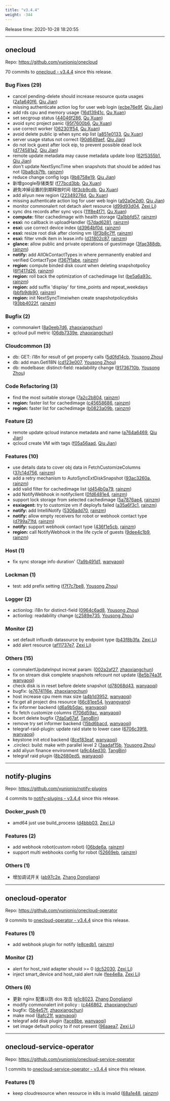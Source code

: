 ```yaml
---
title: "v3.4.4"
weight: -344
---
```


Release time: 2020-10-28 18:20:55

---
## onecloud

Repo: https://github.com/yunionio/onecloud

70 commits to [onecloud - v3.4.4] since this release.

### Bug Fixes (29)
- cancel pending-delete should increase resource quota usages ([2a1a640f6](https://github.com/yunionio/onecloud/commit/2a1a640f6ba121c0c666cc94ffb6eaa56c2adbc0), [Qiu Jian](mailto:qiujian@yunionyun.com))
- missing authenticate action log for user web login ([ecbe76e9f](https://github.com/yunionio/onecloud/commit/ecbe76e9ff93ed63fd455efb6cd6161f7ef55246), [Qiu Jian](mailto:qiujian@yunionyun.com))
- add rds cpu and memory usage ([16d13941c](https://github.com/yunionio/onecloud/commit/16d13941cecea5ab47931fe6dd6a93554b4e7338), [Qu Xuan](mailto:quxuan@yunionyun.com))
- set secgroup status ([44046f286](https://github.com/yunionio/onecloud/commit/44046f286169a443c316140ca379940e5b82de1a), [Qu Xuan](mailto:quxuan@yunionyun.com))
- avoid sync project panic ([95f7600b6](https://github.com/yunionio/onecloud/commit/95f7600b67588655006947a8c3608340f1ca1df8), [Qu Xuan](mailto:quxuan@yunionyun.com))
- use correct worker ([062301f54](https://github.com/yunionio/onecloud/commit/062301f54a99742f4044908464d2de5d33822a46), [Qu Xuan](mailto:quxuan@yunionyun.com))
- avoid delete public ip when sync eip list ([a851e0133](https://github.com/yunionio/onecloud/commit/a851e01330e63c5ac94acddbae342642a772a4da), [Qu Xuan](mailto:quxuan@yunionyun.com))
- server usage status not correct ([90d649aef](https://github.com/yunionio/onecloud/commit/90d649aef91602b6a7b6a22755203260dccd3665), [Qiu Jian](mailto:qiujian@yunionyun.com))
- do not lock guest after lock eip, to prevent possible dead lock ([d774581a2](https://github.com/yunionio/onecloud/commit/d774581a236a01b8064ad7ae87a3099d6f27082e), [Qiu Jian](mailto:qiujian@yunionyun.com))
- remote update metadata may cause metadata update loop ([62f5355b1](https://github.com/yunionio/onecloud/commit/62f5355b11b8d807b6c1626728e7ad6bd38c30e1), [Qiu Jian](mailto:qiujian@yunionyun.com))
- don't update NextSyncTime when snapshots that should be added has not ([0ba8cb7fb](https://github.com/yunionio/onecloud/commit/0ba8cb7fbd543fc4e00e9cfec2a1ca91b41c619a), [rainzm](mailto:mjoycarry@gmail.com))
- reduce change config logs ([9b8758e19](https://github.com/yunionio/onecloud/commit/9b8758e19126f7a443c5890d585f6a57d0ca9c47), [Qiu Jian](mailto:qiujian@yunionyun.com))
- 新增google存储类型 ([f77bcd3bb](https://github.com/yunionio/onecloud/commit/f77bcd3bbf59bc00f289e17b7a8294cd95610817), [Qu Xuan](mailto:quxuan@yunionyun.com))
- 避免冲掉设置的到期释放时间 ([8f3cb9cdb](https://github.com/yunionio/onecloud/commit/8f3cb9cdbb38e0aded203e73b5069271ac824404), [Qu Xuan](mailto:quxuan@yunionyun.com))
- add aliyun new region ([22349276d](https://github.com/yunionio/onecloud/commit/22349276d9f8fadbf15bb9140c0b234e025a67e2), [Qu Xuan](mailto:quxuan@yunionyun.com))
- missing authenticate action log for user web login ([a92a0e2d0](https://github.com/yunionio/onecloud/commit/a92a0e2d050a65f4712e4d83bcc3a38329d0079a), [Qiu Jian](mailto:qiujian@yunionyun.com))
- monitor commonalert not detach alert resource ([d99d93d04](https://github.com/yunionio/onecloud/commit/d99d93d04656b67879c1770b4dd0fa4715ced328), [Zexi Li](mailto:zexi.li@qq.com))
- sync dns records after sync vpcs ([11f8e4f71](https://github.com/yunionio/onecloud/commit/11f8e4f71fda3e132389b5ef4a670459b2f27f70), [Qu Xuan](mailto:quxuan@yunionyun.com))
- **compute:** filter cachedimage with health storage ([2a1bbfd57](https://github.com/yunionio/onecloud/commit/2a1bbfd574faca6ceb8fc1320f5bdb54774300b0), [rainzm](mailto:mjoycarry@gmail.com))
- **esxi:** no callback in uploadHandler ([57dad6281](https://github.com/yunionio/onecloud/commit/57dad6281aa368b8a2f29407551dd6c0b26353dc), [rainzm](mailto:mjoycarry@gmail.com))
- **esxi:** use correct device index ([d3964bf0d](https://github.com/yunionio/onecloud/commit/d3964bf0d11562d0416fb4fe5c8ec0c672205e71), [rainzm](mailto:mjoycarry@gmail.com))
- **esxi:** resize root disk after cloning vm ([8f3b8c7ff](https://github.com/yunionio/onecloud/commit/8f3b8c7ff18504735f3938c722972005e921f59f), [rainzm](mailto:mjoycarry@gmail.com))
- **esxi:** filter vmdk item in lease.info ([d31802c87](https://github.com/yunionio/onecloud/commit/d31802c87b49f71afd9549a9c6d977ca56ad9ebc), [rainzm](mailto:mjoycarry@gmail.com))
- **glance:** allow public and private operations of guestimage ([3fae388db](https://github.com/yunionio/onecloud/commit/3fae388db50b45977624d18beb85e27fec04c356), [rainzm](mailto:mjoycarry@gmail.com))
- **notify:** add AllOkContactTypes in where permanently enabled and verified ContactType ([f367f1abe](https://github.com/yunionio/onecloud/commit/f367f1abefbdc44888b3a04635995c3d84ec4d74), [rainzm](mailto:mjoycarry@gmail.com))
- **region:** compute binded disk count when deleting snapshotpolicy ([6f1417d26](https://github.com/yunionio/onecloud/commit/6f1417d268fd4a87ed563089ea06cb2f4bd3f464), [rainzm](mailto:mjoycarry@gmail.com))
- **region:** roll back the optimization of cachedimage list ([be5a6a93c](https://github.com/yunionio/onecloud/commit/be5a6a93ccac459cb4cef87ea37850a7163cb170), [rainzm](mailto:mjoycarry@gmail.com))
- **region:** add suffix 'display' for time_points and repeat_weekdays ([bbfb9db90](https://github.com/yunionio/onecloud/commit/bbfb9db90aabeb286c912016f6b3cde17f53deff), [rainzm](mailto:mjoycarry@gmail.com))
- **region:** init NextSyncTimeiwhen create snapshotpolicydisks ([93bb4022f](https://github.com/yunionio/onecloud/commit/93bb4022f21b882b6b16f9e016cb09c95a68ce22), [rainzm](mailto:mjoycarry@gmail.com))

### Bugfix (2)
- commonalert ([8a0eeb7d6](https://github.com/yunionio/onecloud/commit/8a0eeb7d67c03aca29d1977ea5bc3f3c8a43f597), [zhaoxiangchun](mailto:1422928955@qq.com))
- qcloud pull metric ([06db7339e](https://github.com/yunionio/onecloud/commit/06db7339e4674c30ddb495148da437b7417a1f51), [zhaoxiangchun](mailto:1422928955@qq.com))

### Cloudcommon (3)
- db: GET: i18n for result of get property calls ([5d0fd14cb](https://github.com/yunionio/onecloud/commit/5d0fd14cb3d4604b6504dcd8b04cc1d9cc743364), [Yousong Zhou](mailto:zhouyousong@yunionyun.com))
- db: add man.GetI18N ([cd123e007](https://github.com/yunionio/onecloud/commit/cd123e007d9075244e82c7a213f6b134a122a3b2), [Yousong Zhou](mailto:zhouyousong@yunionyun.com))
- db: modelbase: distinct-field: readability change ([91736710b](https://github.com/yunionio/onecloud/commit/91736710baf8705a551b666394803ccf8cab5f9b), [Yousong Zhou](mailto:zhouyousong@yunionyun.com))

### Code Refactoring (3)
- find the most suitable storage ([7a2c2b804](https://github.com/yunionio/onecloud/commit/7a2c2b80477e9515736a424fba3378e7cd8972bc), [rainzm](mailto:mjoycarry@gmail.com))
- **region:** faster list for cachedimage ([c45658686](https://github.com/yunionio/onecloud/commit/c45658686004ae1c63b33d1b8fb09d107234a214), [rainzm](mailto:mjoycarry@gmail.com))
- **region:** faster list for cachedimage ([b0823a09b](https://github.com/yunionio/onecloud/commit/b0823a09bb841fb9115025b5248567d39e1c06c9), [rainzm](mailto:mjoycarry@gmail.com))

### Feature (2)
- remote update qcloud instance metadata and name ([a764a6469](https://github.com/yunionio/onecloud/commit/a764a6469630e334c12f3e334c37b12a49dc5fcb), [Qiu Jian](mailto:qiujian@yunionyun.com))
- qcloud create VM with tags ([f05a56aad](https://github.com/yunionio/onecloud/commit/f05a56aadd0dd4bdb956e9bea3a5b4c6492d19cc), [Qiu Jian](mailto:qiujian@yunionyun.com))

### Features (10)
- use details data to cover obj data in FetchCustomizeColumns ([37c14d756](https://github.com/yunionio/onecloud/commit/37c14d756d7303183f58376cb22aee8dfa94a653), [rainzm](mailto:mjoycarry@gmail.com))
- add a retry mechanism to AutoSyncExtDiskSnapshot ([93ac3260a](https://github.com/yunionio/onecloud/commit/93ac3260a1068c125a6775f5164b863ef1db58aa), [rainzm](mailto:mjoycarry@gmail.com))
- add valid filter for cachedimage list ([d454b0a79](https://github.com/yunionio/onecloud/commit/d454b0a79283c1db29453386777dfd232a639195), [rainzm](mailto:mjoycarry@gmail.com))
- add NotifyWebhook in notifyclient ([0fd6481e4](https://github.com/yunionio/onecloud/commit/0fd6481e4d64d253762f5233862a4c19849ad7cb), [rainzm](mailto:mjoycarry@gmail.com))
- support lock storage from selected cachedimage ([5a7876ae4](https://github.com/yunionio/onecloud/commit/5a7876ae47e1c29d840a2390a12755f67c5fdf43), [rainzm](mailto:mjoycarry@gmail.com))
- **esxiagent:** try to customize vm if deployfs failed ([a35a6f3c1](https://github.com/yunionio/onecloud/commit/a35a6f3c11fd014761ed2448ffe927949943ad01), [rainzm](mailto:mjoycarry@gmail.com))
- **notify:** add IntelliNotify ([5306add70](https://github.com/yunionio/onecloud/commit/5306add70a613ff1733ac2557d55666c7db06daa), [rainzm](mailto:mjoycarry@gmail.com))
- **notify:** allow empty receivers for robot or webhook contact type ([d799a71fd](https://github.com/yunionio/onecloud/commit/d799a71fdbe7b949929a6f36fa618f942a79fe0d), [rainzm](mailto:mjoycarry@gmail.com))
- **notify:** support webhook contact type ([436f1e5cb](https://github.com/yunionio/onecloud/commit/436f1e5cb94a8473eeeb73c66f4e286bd9f349fd), [rainzm](mailto:mjoycarry@gmail.com))
- **region:** call NotifyWebhook in the life cycle of guests ([9dee4c1b9](https://github.com/yunionio/onecloud/commit/9dee4c1b907ad131dc021c9303859db2f755d0e1), [rainzm](mailto:mjoycarry@gmail.com))

### Host (1)
- fix sync storage info duration' ([7a9b491d1](https://github.com/yunionio/onecloud/commit/7a9b491d134281287917258ed0cd8f506d1666e5), [wanyaoqi](mailto:wanyaoqi@yunionyun.com))

### Lockman (1)
- test: add prefix setting ([f7f7c7be8](https://github.com/yunionio/onecloud/commit/f7f7c7be81145dcf6db712aaa06b88d76a31cfa0), [Yousong Zhou](mailto:zhouyousong@yunionyun.com))

### Logger (2)
- actionlog: i18n for distinct-field ([0964c6ad8](https://github.com/yunionio/onecloud/commit/0964c6ad82865f001a77f323f196916a7a8335ae), [Yousong Zhou](mailto:zhouyousong@yunionyun.com))
- actionlog: readability change ([c2589e735](https://github.com/yunionio/onecloud/commit/c2589e7352fdb5b1f34a754a5d2f04af97bb88c8), [Yousong Zhou](mailto:zhouyousong@yunionyun.com))

### Monitor (2)
- set default influxdb datasource by endpoint type ([b43f8b3fa](https://github.com/yunionio/onecloud/commit/b43f8b3fac7b996f0ec72d2d1e8dac24a66e80a0), [Zexi Li](mailto:zexi.li@qq.com))
- add alert resource ([af11737e7](https://github.com/yunionio/onecloud/commit/af11737e79fac7fea2d069c9e7f0659ff137ec24), [Zexi Li](mailto:zexi.li@qq.com))

### Others (15)
- commalertUpdateInput increat param: ([002a2af27](https://github.com/yunionio/onecloud/commit/002a2af2729a7574ed8e74d1277aa7fbf9a72868), [zhaoxiangchun](mailto:1422928955@qq.com))
- fix on stream disk complete snapshots refcount not update ([8e5b74a3f](https://github.com/yunionio/onecloud/commit/8e5b74a3f6ec4c8ce9444a7ed7a0e29c035e6f4b), [wanyaoqi](mailto:wanyaoqi@yunionyun.com))
- check disk is in reset before delete snapshot ([d78068d43](https://github.com/yunionio/onecloud/commit/d78068d43a4cd0d81cfaa5bc9afd86135c51f43a), [wanyaoqi](mailto:wanyaoqi@yunionyun.com))
- bugfix: ([e7674116e](https://github.com/yunionio/onecloud/commit/e7674116e19a9edaea9e526b865c5e21a01e7360), [zhaoxiangchun](mailto:1422928955@qq.com))
- host increase cpu mem max size ([a4b1d3952](https://github.com/yunionio/onecloud/commit/a4b1d3952da3f30caea8574b218038f8b94365ef), [wanyaoqi](mailto:wanyaoqi@yunionyun.com))
- fix:get all project dns resource ([66c81ee54](https://github.com/yunionio/onecloud/commit/66c81ee54858a89a928224741cdb7c78e194ba49), [lvyangyang](mailto:lvyangyang@yunion.cn))
- fix informer backend ([d6a9b5dac](https://github.com/yunionio/onecloud/commit/d6a9b5dac2f919a7ff8e7c9703b25cf19f555071), [wanyaoqi](mailto:wanyaoqi@yunionyun.com))
- fix fetch customize columns ([f706d59ac](https://github.com/yunionio/onecloud/commit/f706d59ac5aa9040ecb112de8aaea66630596630), [wanyaoqi](mailto:wanyaoqi@yunionyun.com))
- lbcert delete bugfix ([7da0a67af](https://github.com/yunionio/onecloud/commit/7da0a67af58a4ac06d813331780b36cc9bce5fd3), [TangBin](mailto:tangbin@yunion.cn))
- remove try set informer backend ([15bd6bacd](https://github.com/yunionio/onecloud/commit/15bd6bacd6732cf39ebb235a84ebc9fbe2843972), [wanyaoqi](mailto:wanyaoqi@yunionyun.com))
- telegraf-raid-plugin: update raid state to lower case ([6706c39f8](https://github.com/yunionio/onecloud/commit/6706c39f85687d243e5a4a7a28beebd9dcd1838c), [wanyaoqi](mailto:wanyaoqi@yunionyun.com))
- keystone init etcd backend ([8ce183eaf](https://github.com/yunionio/onecloud/commit/8ce183eaf599dbafc05a911e4506f70093e845fc), [wanyaoqi](mailto:wanyaoqi@yunionyun.com))
- .circleci: build: make with parallel level 2 ([3aadaf15b](https://github.com/yunionio/onecloud/commit/3aadaf15b7df28c2aec5efbd148822675f2d6d55), [Yousong Zhou](mailto:zhouyousong@yunionyun.com))
- add aliyun finance environment ([a9c44ed30](https://github.com/yunionio/onecloud/commit/a9c44ed3049143b737404a9ae8329050a831adc3), [TangBin](mailto:tangbin@yunion.cn))
- telegraf raid plugin ([8b2680ed5](https://github.com/yunionio/onecloud/commit/8b2680ed563633a5404fa5d9b4dcc5a18e8b1d14), [wanyaoqi](mailto:wanyaoqi@yunionyun.com))

[onecloud - v3.4.4]: https://github.com/yunionio/onecloud/compare/v3.4.3...v3.4.4
---
## notify-plugins

Repo: https://github.com/yunionio/notify-plugins

4 commits to [notify-plugins - v3.4.4] since this release.

### Docker_push (1)
- amd64 just use build_process ([d4bbb03](https://github.com/yunionio/notify-plugins/commit/d4bbb03853d2317bcb442a8da0f3ef168de931c5), [Zexi Li](mailto:zexi.li@qq.com))

### Features (2)
- add webhook robot(custom robot) ([06bde6a](https://github.com/yunionio/notify-plugins/commit/06bde6a56d2781c83b4ff8981ce4cd5498c99ca7), [rainzm](mailto:mjoycarry@gmail.com))
- support multi webhooks config for robot ([52669eb](https://github.com/yunionio/notify-plugins/commit/52669eb7e4e132c4fcb0e216529f8adbec5bbe15), [rainzm](mailto:mjoycarry@gmail.com))

### Others (1)
- 增加调试开关 ([ab97c2e](https://github.com/yunionio/notify-plugins/commit/ab97c2ed859beb25e645c573abbd0d81e21f041f), [Zhang Dongliang](mailto:zhangdongliang@yunion.cn))

[notify-plugins - v3.4.4]: https://github.com/yunionio/notify-plugins/compare/v3.4.3...v3.4.4
---
## onecloud-operator

Repo: https://github.com/yunionio/onecloud-operator

9 commits to [onecloud-operator - v3.4.4] since this release.

### Features (1)
- add webhook plugin for notify ([e8cedb1](https://github.com/yunionio/onecloud-operator/commit/e8cedb1ebd2c86a0661f9cf593a20d3588e15690), [rainzm](mailto:mjoycarry@gmail.com))

### Monitor (2)
- alert for host_raid adapter should >= 0 ([dc52030](https://github.com/yunionio/onecloud-operator/commit/dc520301725c4e207f29e2b744b8288d62a31b7e), [Zexi Li](mailto:zexi.li@qq.com))
- inject smart_device and host_raid alert rule ([fee4e8a](https://github.com/yunionio/onecloud-operator/commit/fee4e8a4d6e6df2d8700be620101ce23531ef1da), [Zexi Li](mailto:zexi.li@qq.com))

### Others (6)
- 更新 nginx 配置以防 dos 攻击 ([e1c8023](https://github.com/yunionio/onecloud-operator/commit/e1c8023f9a7e45672eada68c2161a0bd08a994b7), [Zhang Dongliang](mailto:zhangdongliang@yunion.cn))
- modify commonalert init policy : ([c446862](https://github.com/yunionio/onecloud-operator/commit/c446862d7add2475ea14a133f215db5bcb71457e), [zhaoxiangchun](mailto:1422928955@qq.com))
- bugfix: ([5b4e57f](https://github.com/yunionio/onecloud-operator/commit/5b4e57f375962922a9ae88e7868015f445b0c3ed), [zhaoxiangchun](mailto:1422928955@qq.com))
- make mod ([8afc21f](https://github.com/yunionio/onecloud-operator/commit/8afc21f3d8aaf752a3650b69d2fd6b5c94a58707), [wanyaoqi](mailto:wanyaoqi@yunionyun.com))
- telegraf add disk plugin ([face8be](https://github.com/yunionio/onecloud-operator/commit/face8be831824adae1ed63d2b745729bac76e25c), [wanyaoqi](mailto:wanyaoqi@yunionyun.com))
- set image default policy to if not present ([96aaea7](https://github.com/yunionio/onecloud-operator/commit/96aaea711dad5ab304061977b5c4d61a94f53063), [Zexi Li](mailto:zexi.li@qq.com))

[onecloud-operator - v3.4.4]: https://github.com/yunionio/onecloud-operator/compare/v3.4.3...v3.4.4
---
## onecloud-service-operator

Repo: https://github.com/yunionio/onecloud-service-operator

1 commits to [onecloud-service-operator - v3.4.4] since this release.

### Features (1)
- keep cloudresource when resource in k8s is invalid ([68a1e48](https://github.com/yunionio/onecloud-service-operator/commit/68a1e4826486d5d3efc23b083f4ff7e06535768a), [rainzm](mailto:mjoycarry@gmail.com))

[onecloud-service-operator - v3.4.4]: https://github.com/yunionio/onecloud-service-operator/compare/v3.4.3...v3.4.4
